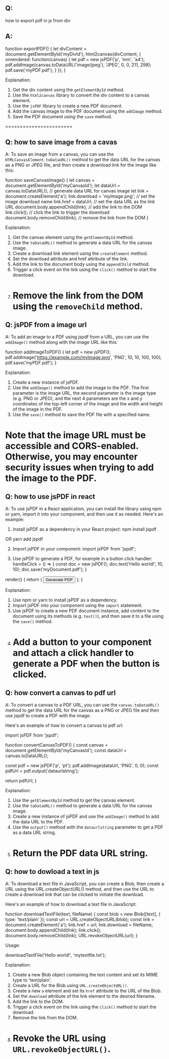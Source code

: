 Q:
-----------
how to export pdf in js from div

A:
-----------
function exportPDF() {
let divContent = document.getElementById('myDivId');
html2canvas(divContent, {
onrendered: function(canvas) {
let pdf = new jsPDF('p', 'mm', 'a4');
pdf.addImage(canvas.toDataURL('image/jpeg'), 'JPEG', 0, 0, 211, 298);
pdf.save('myPDF.pdf');
}
});
}


Explanation:

1. Get the div content using the `getElementById` method.
2. Use the `html2canvas` library to convert the div content to a canvas element.
3. Use the `jsPDF` library to create a new PDF document.
4. Add the canvas image to the PDF document using the `addImage` method.
5. Save the PDF document using the `save` method.

=======================

Q: how to save image from a cavas
-----------
A: To save an image from a canvas, you can use the `HTMLCanvasElement.toDataURL()` method to get the data URL for the canvas as a PNG or JPEG file, and then create a download link for the image like this:

function saveCanvasImage() {
let canvas = document.getElementById('myCanvasId');
let dataUrl = canvas.toDataURL(); // generate data URL for canvas image
let link = document.createElement('a');
link.download = 'myImage.png'; // set the image download name
link.href = dataUrl; // set the data URL as the link URL
document.body.appendChild(link); // add the link to the DOM
link.click(); // click the link to trigger the download
document.body.removeChild(link); // remove the link from the DOM
}


Explanation:

1. Get the canvas element using the `getElementById` method.
2. Use the `toDataURL()` method to generate a data URL for the canvas image.
3. Create a download link element using the `createElement` method.
4. Set the download attribute and href attribute of the link.
5. Add the link to the document body using the `appendChild` method.
6. Trigger a click event on the link using the `click()` method to start the download.
7. Remove the link from the DOM using the `removeChild` method.
   ===========

Q: jsPDF from a image url
-----------
A: To add an image to a PDF using jspdf from a URL, you can use the `addImage()` method along with the image URL like this:

function addImageToPDF() {
let pdf = new jsPDF();
pdf.addImage('https://example.com/myImage.png', 'PNG', 10, 10, 100, 100);
pdf.save('myPDF.pdf');
}

Explanation:

1. Create a new instance of jsPDF.
2. Use the `addImage()` method to add the image to the PDF. The first parameter is the image URL, the second parameter is the image type (e.g. PNG or JPEG), and the next 4 parameters are the x and y coordinates of the top-left corner of the image and the width and height of the image in the PDF.
3. Use the `save()` method to save the PDF file with a specified name.

Note that the image URL must be accessible and CORS-enabled. Otherwise, you may encounter security issues when trying to add the image to the PDF.
===========

Q: how to use jsPDF in react
-----------
A: To use jsPDF in a React application, you can install the library using npm or yarn, import it into your component, and then use it as needed. Here's an example:

1. Install jsPDF as a dependency in your React project:
   npm install jspdf

OR
yarn add jspdf


2. Import jsPDF in your component:
   import jsPDF from 'jspdf';


3. Use jsPDF to generate a PDF, for example in a button click handler:
   handleClick = () => {
   const doc = new jsPDF();
   doc.text('Hello world!', 10, 10);
   doc.save('myDocument.pdf');
   }

render() {
return (
<button onClick={this.handleClick}>Generate PDF</button>
);
}


Explanation:

1. Use npm or yarn to install jsPDF as a dependency.
2. Import jsPDF into your component using the `import` statement.
3. Use jsPDF to create a new PDF document instance, add content to the document using its methods (e.g. `text()`), and then save it to a file using the `save()` method.
4. Add a button to your component and attach a click handler to generate a PDF when the button is clicked.
   ===========

Q: how convert a canvas to pdf url
-----------
A: To convert a canvas to a PDF URL, you can use the `canvas.toDataURL()` method to get the data URL for the canvas as a PNG or JPEG file and then use jspdf to create a PDF with the image.

Here's an example of how to convert a canvas to pdf url:

import jsPDF from 'jspdf';

function convertCanvasToPDF() {
const canvas = document.getElementById('myCanvasId');
const dataUrl = canvas.toDataURL();

const pdf = new jsPDF('p', 'pt');
pdf.addImage(dataUrl, 'PNG', 0, 0);
const pdfUrl = pdf.output('dataurlstring');

return pdfUrl;
}


Explanation:

1. Use the `getElementById` method to get the canvas element.
2. Use the `toDataURL()` method to generate a data URL for the canvas image.
3. Create a new instance of jsPDF and use the `addImage()` method to add the data URL to the PDF.
4. Use the `output()` method with the `dataurlstring` parameter to get a PDF as a data URL string.
5. Return the PDF data URL string.
   ===========

Q: how to dowload a text in js
-----------
A: To download a text file in JavaScript, you can create a Blob, then create a URL using the URL.createObjectURL() method, and then use the URL to create a download link that can be clicked to initiate the download.

Here's an example of how to download a text file in JavaScript:

function downloadTextFile(text, fileName) {
const blob = new Blob([text], { type: 'text/plain' });
const url = URL.createObjectURL(blob);
const link = document.createElement('a');
link.href = url;
link.download = fileName;
document.body.appendChild(link);
link.click();
document.body.removeChild(link);
URL.revokeObjectURL(url);
}

Usage:

downloadTextFile('Hello world!', 'mytextfile.txt');

Explanation:

1. Create a new Blob object containing the text content and set its MIME type to 'text/plain'.
2. Create a URL for the Blob using `URL.createObjectURL()`.
3. Create a new `a` element and set its `href` attribute to the URL of the Blob.
4. Set the `download` attribute of the link element to the desired filename.
5. Add the link to the DOM.
6. Trigger a click event on the link using the `click()` method to start the download.
7. Remove the link from the DOM.
8. Revoke the URL using `URL.revokeObjectURL()`.
   ===========
